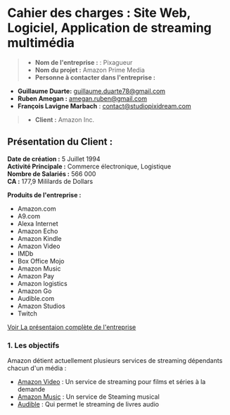 # Cahier des charges : Site Web, Logiciel, Application de streaming multimédia

> - __Nom de l'entreprise :__ : Pixagueur
>- __Nom du projet :__ Amazon Prime Media
>- __Personne à contacter dans l'entreprise :__
  - __Guillaume Duarte:__ guillaume.duarte78@gmail.com
  - __Ruben Amegan :__ amegan.ruben@gmail.com
  - __François Lavigne Marbach__ : contact@studiopixidream.com
>- __Client :__ Amazon Inc.  

## Présentation du Client :

__Date de création :__ 5 Juillet 1994  
__Activité Principale :__ Commerce électronique, Logistique  
__Nombre de Salariés :__ 566 000  
__CA :__ 177,9 Mililards de Dollars  

__Produits de l'entreprise :__
  - Amazon.com
  - A9.com
  - Alexa Internet
  - Amazon Echo
  - Amazon Kindle
  - Amazon Video
  - IMDb
  - Box Office Mojo
  - Amazon Music
  - Amazon Pay
  - Amazon logistics
  - Amazon Go
  - Audible.com
  - Amazon Studios
  - Twitch

[Voir La présentaion complète de l'entreprise](/presentation-client.md)

### 1. Les objectifs  

Amazon détient actuellement plusieurs services de streaming dépendants chacun d'un média :   
- [Amazon Video](https://www.primevideo.com/) : Un service de streaming pour films et séries à la demande
- [Amazon Music](https://music.amazon.fr/home) : Un service de Steaming musical
- [Audible](https://www.audible.fr/) : Qui permet le streaming de livres audio  
